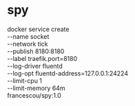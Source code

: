 spy
===

docker service create \
  --name socket \
  --network tick \
  --publish 8180:8180 \
  --label traefik.port=8180 \
  --log-driver fluentd \
  --log-opt fluentd-address=127.0.0.1:24224 \
  --limit-cpu 1 \
  --limit-memory 64m \
  francescou/spy:1.0

